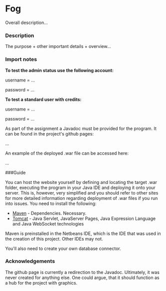 # Fog


Overall description...

### Description
The purpose + other important details + overview...

### Import notes

**To test the admin status use the following account:** 

username = ...

password = ...

**To test a standard user with credits:**

username = ...

password = ...

As part of the assignment a Javadoc must be provided for the program. It can be found in the project's github pages:

...

An example of the deployed .war file can be accessed here:

...


###Guide


You can host the website yourself by defining and locating the target .war folder, executing the program in your Java IDE and  deploying it onto your server. This is, however, very simplified and you should refer to other sites for more detailed information regarding deployment of .war files if you run into issues. You need to install the following:

* [Maven](https://maven.apache.org/) - Dependencies. Necessary.
* [Tomcat](https://tomcat.apache.org/) - Java Servlet, JavaServer Pages, Java Expression Language and Java WebSocket technologies

Maven is preinstalled in the Netbeans IDE, which is the IDE that was used in the creation of this project. Other IDEs may not.

You'll also need to create your own database connector.

### Acknowledgements

The github page is currently a redirection to the Javadoc. Ultimately, it was never created for anything else. One could argue, that it should function as a hub for the project with graphics. 
